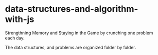 # data-structures-and-algorithm-with-js

Strengthning Memory and Staying in the Game by crunching one problem
each day.

The data structures, and problems are organized folder by folder.
